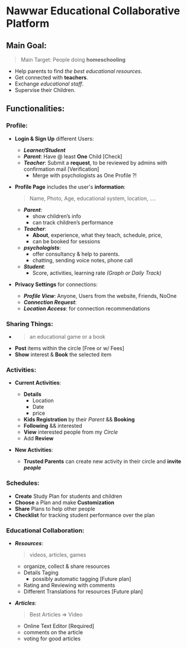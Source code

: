 # Nawwar Educational Collaborative Platform

## Main Goal:
> Main Target: People doing **homeschooling** 
- Help parents to find _the best educational resources_.
- Get connected with **teachers**.
- Exchange _educational staff_.
- Supervise their Children.

## Functionalities:

### Profile:
- **Login & Sign Up** different Users: 
  - _**Learner/Student**_
  - _**Parent**_: Have @ least **One** Child [Check]
  - _**Teacher**_: Submit a **request**, to be reviewed by admins with confirmation mail [Verification]
    - Merge with psychologists as One Profile ?!
- **Profile Page** includes the user's **information**:
  > Name, Photo, Age, educational system, location, ....
  - _**Parent**_: 
    - show children’s info 
    - can track children’s performance
  - _**Teacher**_: 
    - **About**, experience, what they teach, schedule, price, 
    - can be booked for sessions
  - _**psychologists**_: 
    - offer consultancy & help to parents.
    - chatting, sending voice notes, phone call
  - _**Student**_: 
    - Score, activities, learning rate _(Graph or Daily Track)_
  
- **Privacy Settings** for connections:
  - _**Profile View**_: Anyone, Users from the website, Friends, NoOne
  - _**Connection Request**_:
  - _**Location Access**_: for connection recommendations

### Sharing Things:
  - > an educational game or a book
  - **Post** items within the circle [Free or w/ Fees]
  - **Show** interest & **Book** the selected item

### Activities:
- **Current Activities**:
  - **Details**
    - Location
    - Date
    - price
  - **Kids Registration** by their _Parent_ && **Booking**
  - **Following** && interested 
  - **View** interested people from my _Circle_
  - Add **Review** 
  
- **New Activities**:
  - **Trusted Parents** can create new activity in their circle and **invite _people_**

### Schedules:
- **Create** Study Plan for students and children
- **Choose** a Plan and make **Customization**
- **Share** Plans to help other people
- **Checklist** for tracking student performance over the plan



### Educational Collaboration:
- _**Resources**_:
  > videos, articles, games
  - organize, collect & share resources
  - Details Taging
    - possibly automatic tagging [Future plan]
  - Rating and Reviewing with comments
  - Different Translations for resources [Future plan]

- _**Articles**_:
  > Best Articles => Video
  - Online Text Editor [Required]
  - comments on the article
  - voting for good articles

